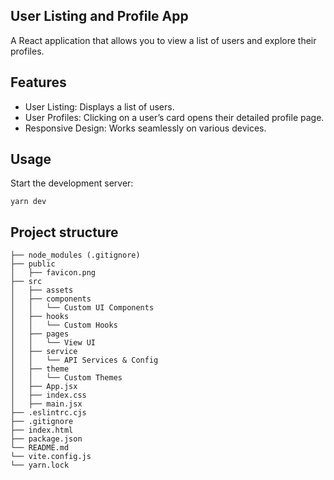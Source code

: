 ## User Listing and Profile App
A React application that allows you to view a list of users and explore their profiles.

## Features
- User Listing: Displays a list of users.
- User Profiles: Clicking on a user’s card opens their detailed profile page.
- Responsive Design: Works seamlessly on various devices.

## Usage
Start the development server:

`yarn dev`

Project structure
-----------------------------------------
```
├── node_modules (.gitignore)
├── public
│   ├── favicon.png
├── src
│   ├── assets
│   ├── components
│   │   └── Custom UI Components
│   ├── hooks
│   │   └── Custom Hooks
│   ├── pages
│   │   └── View UI
│   ├── service
│   │   └── API Services & Config
│   ├── theme
│   │   └── Custom Themes
│   ├── App.jsx
│   ├── index.css
│   ├── main.jsx
├── .eslintrc.cjs
├── .gitignore
├── index.html
├── package.json
└── README.md
└── vite.config.js
└── yarn.lock
```